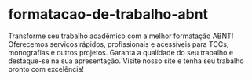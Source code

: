 # formatacao-de-trabalho-abnt
Transforme seu trabalho acadêmico com a melhor formatação ABNT! Oferecemos serviços rápidos, profissionais e acessíveis para TCCs, monografias e outros projetos. Garanta a qualidade do seu trabalho e destaque-se na sua apresentação. Visite nosso site e tenha seu trabalho pronto com excelência!
